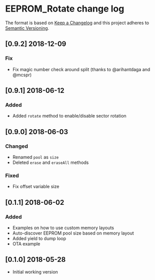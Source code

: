 # EEPROM_Rotate change log

The format is based on [Keep a Changelog](http://keepachangelog.com/)
and this project adheres to [Semantic Versioning](http://semver.org/).

## [0.9.2] 2018-12-09
### Fix
- Fix magic number check around split (thanks to @arihantdaga and @mcspr)

## [0.9.1] 2018-06-12
### Added
- Added `rotate` method to enable/disable sector rotation

## [0.9.0] 2018-06-03
### Changed
- Renamed `pool` as `size`
- Deleted `erase` and `eraseAll` methods

### Fixed
- Fix offset variable size

## [0.1.1] 2018-06-02
### Added
- Examples on how to use custom memory layouts
- Auto-discover EEPROM pool size based on memory layout
- Added yield to dump loop
- OTA example

## [0.1.0] 2018-05-28
- Initial working version
